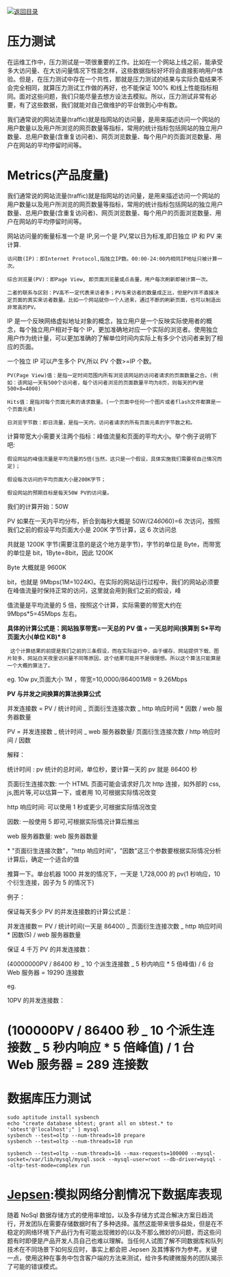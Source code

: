 [![返回目录](https://parg.co/Udx)](https://parg.co/UdT)

# 压力测试

在运维工作中，压力测试是一项很重要的工作。比如在一个网站上线之前，能承受多大访问量、在大访问量情况下性能怎样，这些数据指标好坏将会直接影响用户体验。但是，在压力测试中存在一个共性，那就是压力测试的结果与实际负载结果不会完全相同，就算压力测试工作做的再好，也不能保证 100% 和线上性能指标相同。面对这些问题，我们只能尽量去想方设法去模拟。所以，压力测试非常有必要，有了这些数据，我们就能对自己做维护的平台做到心中有数。

我们通常说的网站流量(traffic)就是指网站的访问量，是用来描述访问一个网站的用户数量以及用户所浏览的网页数量等指标，常用的统计指标包括网站的独立用户数量、总用户数量(含重复访问者)、网页浏览数量、每个用户的页面浏览数量、用户在网站的平均停留时间等。

# Metrics(产品度量)

我们通常说的网站流量(traffic)就是指网站的访问量，是用来描述访问一个网站的用户数量以及用户所浏览的网页数量等指标，常用的统计指标包括网站的独立用户数量、总用户数量(含重复访问者)、网页浏览数量、每个用户的页面浏览数量、用户在网站的平均停留时间等。

网站访问量的衡量标准一个是 IP,另一个是 PV,常以日为标准,即日独立 IP 和 PV 来计算.

    访问数(IP)：即Internet Protocol,指独立IP数。00:00-24:00内相同IP地址只被计算一次。

    综合浏览量(PV)：即Page View, 即页面浏览量或点击量，用户每次刷新即被计算一次。

    二者的联系与区别：PV高不一定代表来访者多；PV与来访者的数量成正比，但是PV并不直接决定页面的真实来访者数量。比如一个网站就你一个人进来，通过不断的刷新页面，也可以制造出非常高的PV。

IP 是一个反映网络虚拟地址对象的概念，独立用户是一个反映实际使用者的概念，每个独立用户相对于每个 IP，更加准确地对应一个实际的浏览者。使用独立用户作为统计量，可以更加准确的了解单位时间内实际上有多少个访问者来到了相应的页面。

一个独立 IP 可以产生多个 PV,所以 PV 个数>=IP 个数。

    PV(Page View)值：是指一定时间范围内所有浏览该网站的访问者请求的页面数量之合。(例如：该网站一天有500个访问者，每个访问者浏览的页面数量平均为8页，则每天的PV是500×8=4000)

    Hits值：是指对每个页面元素的请求数量。(一个页面中任何一个图片或者flash文件都算是一个页面元素)

    日浏览字节数：即日流量，是指一天内，访问者请求的所有页面元素的字节数之和。

计算带宽大小需要关注两个指标：峰值流量和页面的平均大小。举个例子说明下吧:

    假设网站的峰值流量是平均流量的5倍(当然，这只是一个假设，具体实施我们需要视自己情况而定)；

    假设每次访问的平均页面大小是200K字节；

    假设网站的预期目标是每天50W PV的访问量。

我们的计算开始：50W

PV 如果在一天内平均分布，折合到每秒大概是 50W/(24*60*60)=6 次访问，按照我们之前的假设平均页面大小是 200K 字节计算，这 6 次访问总

共就是 1200K 字节(需要注意的是这个地方是字节)，字节的单位是 Byte，而带宽的单位是 bit，1Byte=8bit，因此 1200K

Byte 大概就是 9600K

bit，也就是 9Mbps(1M=1024K)。在实际的网站运行过程中，我们的网站必须要在峰值流量时保持正常的访问，这里就会用到我们之前的假设，峰

值流量是平均流量的 5 倍，按照这个计算，实际需要的带宽大约在 9Mbps\*5=45Mbps 左右。

**具体的计算公式是：网站独享带宽=一天总的 PV 值 ÷ 一天总时间(换算到 S\*平均页面大小(单位 KB)\* 8**

     这个计算结果的前提是我们之前的三条假设，而在实际运行中，由于缓存、网站提供下载、图片较多、网站白天夜里访问量不同等原因，这个结果可能并不是很理想。所以这个算法只能算是一个大概的算法了。

eg. 10w pv,页面大小 1M ，带宽=10,0000/86400*1M*8 = 9.26Mbps

**PV 与并发之间换算的算法换算公式**

并发连接数 = PV / 统计时间 _ 页面衍生连接次数 _ http 响应时间 \* 因数 / web 服务器数量

PV = 并发连接数 _ 统计时间 _ web 服务器数量/ 页面衍生连接次数 / http 响应时间 / 因数

解释：

统计时间 : pv 统计的总时间，单位秒，要计算一天的 pv 就是 86400 秒

页面衍生连接次数: 一个 HTML 页面可能会请求好几次 http 连接，如外部的 css, js,图片等,可以估算一下，或者用 10,可根据实际情况改变

http 响应时间: 可以使用 1 秒或更少,可根据实际情况改变

因数: 一般使用 5 即可,可根据实际情况计算后推出

web 服务器数量: web 服务器数量

\* "页面衍生连接次数"，"http 响应时间"，"因数"这三个参数要根据实际情况分析计算后，确定一个适合的值

推算一下。单台机器 1000 并发的情况下，一天是 1,728,000 的 pv(1 秒响应，10 个衍生连接，因子为 5 的情况下)

例子：

保证每天多少 PV 的并发连接数的计算公式是：

并发连接数＝ PV / 统计时间(一天是 86400) _ 页面衍生连接次数 _ http 响应时间 \* 因数(5) / web 服务器数量

保证 4 千万 PV 的并发连接数：

(40000000PV / 86400 秒 _ 10 个派生连接数 _ 5 秒内响应 \* 5 倍峰值) / 6 台 Web 服务器 = 19290 连接数

eg.

10PV 的并发连接数：

# (100000PV / 86400 秒 _ 10 个派生连接数 _ 5 秒内响应 \* 5 倍峰值) / 1 台 Web 服务器 = 289 连接数

# 数据库压力测试

```
sudo aptitude install sysbench
echo "create database sbtest; grant all on sbtest.* to 'sbtest'@'localhost';" | mysql
sysbench --test=oltp --num-threads=10 prepare
sysbench --test=oltp --num-threads=10 run

sysbench --test=oltp --num-threads=16 --max-requests=100000 --mysql-socket=/var/lib/mysql/mysql.sock --mysql-user=root --db-driver=mysql --oltp-test-mode=complex run
```

# [Jepsen](https://github.com/aphyr/jepsen):模拟网络分割情况下数据库表现

随着 NoSql 数据存储方式的使用率增加，以及多存储方式混合解决方案日趋流行，开发团队在需要存储数据时有了多种选择。虽然这能带来很多益处，但是在不稳定的网络环境下产品行为有可能出现微妙的(以及不那么微妙的)问题，而这些问题有时即便是产品开发人员自己也难以理解。当任何人试图了解不同数据库和队列技术在不同场景下如何反应时，事实上都会把 Jepsen 及其博客作为参考。关键一点，使用这种在事务中包含客户端的方法来测试，给许多构建微服务的团队揭示了可能的错误模式。
